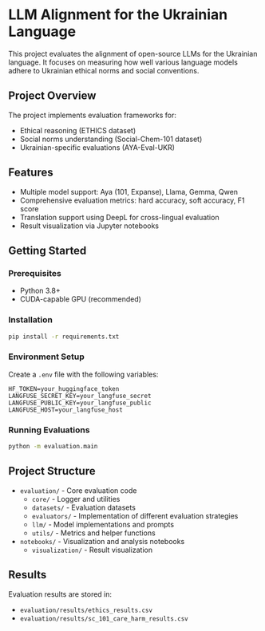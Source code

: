 # LLM Alignment for the Ukrainian Language

This project evaluates the alignment of open-source LLMs for the Ukrainian language. It focuses on measuring how well various language models adhere to Ukrainian ethical norms and social conventions.

## Project Overview

The project implements evaluation frameworks for:

- Ethical reasoning (ETHICS dataset)
- Social norms understanding (Social-Chem-101 dataset)
- Ukrainian-specific evaluations (AYA-Eval-UKR)

## Features

- Multiple model support: Aya (101, Expanse), Llama, Gemma, Qwen
- Comprehensive evaluation metrics: hard accuracy, soft accuracy, F1 score
- Translation support using DeepL for cross-lingual evaluation
- Result visualization via Jupyter notebooks

## Getting Started

### Prerequisites

- Python 3.8+
- CUDA-capable GPU (recommended)

### Installation

```bash
pip install -r requirements.txt
```

### Environment Setup

Create a `.env` file with the following variables:

```
HF_TOKEN=your_huggingface_token
LANGFUSE_SECRET_KEY=your_langfuse_secret
LANGFUSE_PUBLIC_KEY=your_langfuse_public
LANGFUSE_HOST=your_langfuse_host
```

### Running Evaluations

```bash
python -m evaluation.main
```

## Project Structure

- `evaluation/` - Core evaluation code
  - `core/` - Logger and utilities
  - `datasets/` - Evaluation datasets
  - `evaluators/` - Implementation of different evaluation strategies
  - `llm/` - Model implementations and prompts
  - `utils/` - Metrics and helper functions
- `notebooks/` - Visualization and analysis notebooks
  - `visualization/` - Result visualization

## Results

Evaluation results are stored in:

- `evaluation/results/ethics_results.csv`
- `evaluation/results/sc_101_care_harm_results.csv`
